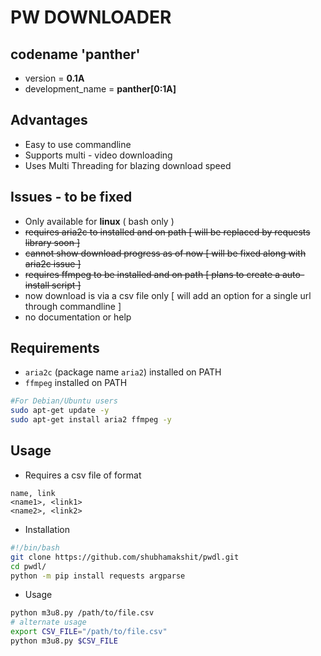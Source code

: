 # PW DOWNLOADER

## codename 'panther'
- version = **0.1A**
- development_name = **panther[0:1A]**

## Advantages
- Easy to use commandline
- Supports multi - video downloading
- Uses Multi Threading for blazing download speed

## Issues - to be fixed
- Only available for **linux** ( bash only )
- ~~requires aria2c to installed and on path [ will be replaced by requests library soon ]~~
- ~~cannot show download progress as of now [ will be fixed along with aria2c issue ]~~
- ~~requires ffmpeg to be installed and on path [ plans to create a auto-install script ]~~
- now download is via a csv file only [ will add an option for a single url through commandline ]
- no documentation or help

## Requirements
- `aria2c` (package name `aria2`) installed on PATH
- `ffmpeg` installed on PATH

```bash
#For Debian/Ubuntu users
sudo apt-get update -y
sudo apt-get install aria2 ffmpeg -y
```



## Usage 

- Requires a csv file of format
```csv
name, link
<name1>, <link1>
<name2>, <link2>
```
- Installation
```bash
#!/bin/bash 
git clone https://github.com/shubhamakshit/pwdl.git
cd pwdl/
python -m pip install requests argparse 
```
- Usage
```bash
python m3u8.py /path/to/file.csv
# alternate usage
export CSV_FILE="/path/to/file.csv"
python m3u8.py $CSV_FILE
```
